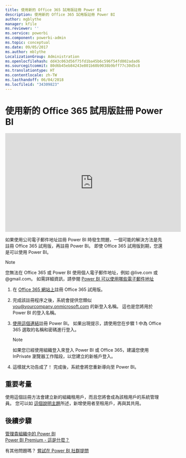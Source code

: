 ```yaml
---
title: 使用新的 Office 365 試用版註冊 Power BI
description: 使用新的 Office 365 試用版註冊 Power BI
author: mgblythe
manager: kfile
ms.reviewer: ''
ms.service: powerbi
ms.component: powerbi-admin
ms.topic: conceptual
ms.date: 09/05/2017
ms.author: mblythe
LocalizationGroup: Administration
ms.openlocfilehash: dd43c063d56f75fd1ba45b6c596f54fd002adad6
ms.sourcegitcommit: 80d6b45eb84243e801b60b9038b9bff77c30d5c8
ms.translationtype: HT
ms.contentlocale: zh-TW
ms.lasthandoff: 06/04/2018
ms.locfileid: "34309823"
---
```

# <a name="signing-up-for-power-bi-with-a-new-office-365-trial"></a>使用新的 Office 365 試用版註冊 Power BI
<iframe width="560" height="315" src="https://www.youtube.com/embed/gbSuFST-Nx4?showinfo=0" frameborder="0" allowfullscreen></iframe>

如果使用公司電子郵件地址註冊 Power BI 時發生問題，一個可能的解決方法是先註冊 Office 365 試用版，再註冊 Power BI。  即使 Office 365 試用版到期，您還是可以使用 Power BI。

> [!NOTE]
> 您無法在 Office 365 或 Power BI 使用個人電子郵件地址，例如 @live.com 或 @gmail.com。 如需詳細資訊，請參閱 [Power BI 可以使用哪些電子郵件地址](service-self-service-signup-for-power-bi.md#what-email-address-can-be-used-with-power-bi)
> 
> 

1. 在 [Office 365 網站上](https://go.microsoft.com/fwlink/p/?LinkID=403802)註冊 Office 365 試用版。
2. 完成該註冊程序之後，系統會提供您類似 you@yourcompany.onmicrosoft.com 的新登入名稱。  這也是您將用於 Power BI 的登入名稱。
3. [使用這個連結](https://portal.office.com/Start/Confirm?Sku=a403ebcc-fae0-4ca2-8c8c-7a907fd6c235&ru=https%3A%2F%2Fapp.powerbi.com%3FredirectedFromSignup%3D1%26noSignUpCheck%3D1)註冊 Power BI。  如果出現提示，請使用您在步驟 1 中為 Office 365 選取的名稱和密碼進行登入。
   
   > [!NOTE]
   > 如果您已經使用組織登入來登入 Power BI 或 Office 365，建議您使用 InPrivate 瀏覽器工作階段，以您建立的新帳戶登入。
   > 
   > 
4. 這樣就大功告成了！  完成後，系統會將您重新導向至 Power BI。

## <a name="important-considerations"></a>重要考量
使用這個註冊方法會建立新的組織租用戶，而且您將會成為該租用戶的系統管理員。 您可以如 [這個說明主題](https://support.office.com/en-sg/article/Add-users-individually-to-Office-365---Admin-Help-1970f7d6-03b5-442f-b385-5880b9c256ec?ui=en-US&rs=en-SG&ad=SG)所述，新增使用者至租用戶，再與其共用。

## <a name="next-steps"></a>後續步驟
[管理貴組織中的 Power BI](service-admin-administering-power-bi-in-your-organization.md)  
[Power BI Premium - 這是什麼？](service-premium.md)  

有其他問題嗎？ [嘗試在 Power BI 社群提問](http://community.powerbi.com/)

